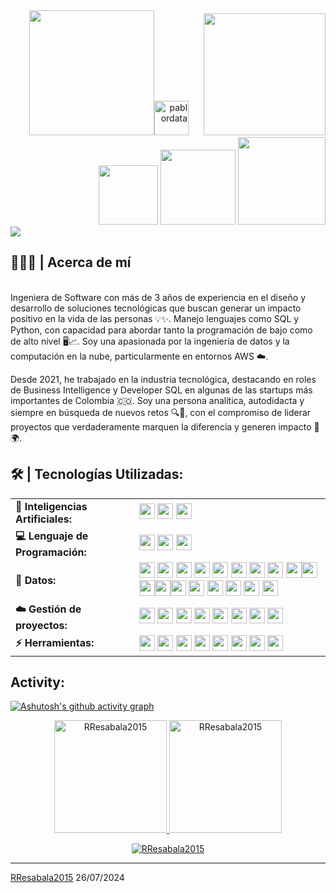 <div align="right">
<a style="text-decoration: none" target="_blank"href="https://github.com/pablordata">
<img width="200"src="https://img.shields.io/badge/-VISITAS     DEL     PERFIL-gray?style=for-the-badge&logo=GitHub&labelColor=gray"><img width="55"src="https://komarev.com/ghpvc/?username=pablordata&label=&color=504265&style=for-the-badge&logo=star" alt="pablordata" style="padding-right:20px;">
</a>
<a style="text-decoration: none" target="_blank" href="mailto:pablor.data@gmail.com" >
<img width="195"src="https://img.shields.io/badge/pablor.data@gmail.com-D14836?style=for-the-badge&logo=gmail&logoColor=white">
</a>
<a style="text-decoration: none" target="_blank" href="https://www.linkedin.com/in/pablordata/" >
<img width="95"src="https://img.shields.io/badge/linkedin-%230077B5.svg?style=for-the-badge&logo=linkedin&logoColor=white">
</a>
<a style="text-decoration: none" target="_blank" href="https://platzi.com/p/PabloRivera/" >
<img width="120"src="https://img.shields.io/badge/Perfil_Platzi-09e989?style=for-the-badge&logo=platzi&logoColor=white">
</a>
<a style="text-decoration: none" target="_blank" href="https://buymeacoffee.com/pablordata" >
<img width="140"src="https://img.shields.io/badge/Buy%20Me%20a%20Coffee-ffdd00?style=for-the-badge&logo=buy-me-a-coffee&logoColor=black">
</div>
<img src="https://readme-typing-svg.herokuapp.com/?font=Roboto&weight=900&size=40=true&vCenter=true&width=500&height=70&duration=4000&color=B3B3B3&lines=Hola+Mundo!+👋;+Soy+Pablo+Rivera!;" />
<h2>👨🏻‍💻 | Acerca de mí</h2>   
<br>Ingeniera de Software con más de 3 años de experiencia en el diseño y desarrollo de soluciones tecnológicas que buscan generar un impacto positivo en la vida de las personas 💡✨. Manejo lenguajes como SQL y Python, con capacidad para abordar tanto la programación de bajo como de alto nivel 🖥️📈. Soy una apasionada por la ingeniería de datos y la computación en la nube, particularmente en entornos AWS ☁️.
</p>
Desde 2021, he trabajado en la industria tecnológica, destacando en roles de Business Intelligence y Developer SQL en algunas de las startups más importantes de Colombia 🇨🇴. Soy una persona analítica, autodidacta y siempre en búsqueda de nuevos retos 🔍💪, con el compromiso de liderar proyectos que verdaderamente marquen la diferencia y generen impacto 💼🌍.

       
<h2 align="left">🛠️ | Tecnologías Utilizadas:</h2>
<table>
    <tr>
        <td style="font-weight: bold; padding-right: 10px; vertical-align: center; border: none;">🤖 Inteligencias Artificiales:</td>
        <td>   
               <a style="text-decoration: none" target="_blank" href="https://chatgpt.com/" >
               <img height="25" src="https://img.shields.io/badge/ChatGPT-74aa9c?style=for-the-badge&logo=openai&logoColor=white">
               </a> 
               <a style="text-decoration: none" target="_blank" href="https://github.com/features/copilot" >
               <img height="25" src="https://img.shields.io/badge/github%20copilot-000000?style=for-the-badge&logo=githubcopilot&logoColor=white">
               </a> 
               <a style="text-decoration: none" target="_blank" href="https://gemini.google.com/app?hl=es" >
               <img height="25" src="https://img.shields.io/badge/Google%20Gemini-8E75B2?style=for-the-badge&logo=googlegemini&logoColor=white">
               </a>
    </tr>
    <tr>
        <td style="font-weight: bold; padding-right: 10px; vertical-align: center;">💻 Lenguaje de Programación:</td>
        <td>
               <a style="text-decoration: none" target="_blank" href="https://chatgpt.com/" >
               <img height="25" src="https://img.shields.io/badge/Python-FFD43B?style=for-the-badge&logo=python&logoColor=blue">
               </a> 
               <a style="text-decoration: none" target="_blank" href="https://github.com/features/copilot" >
               <img height="25" src="https://custom-icon-badges.herokuapp.com/badge/SQL-025E8C.svg?logo=database&logoColor=white&style=for-the-badge">
               </a> 
               <a style="text-decoration: none" target="_blank" href="https://gemini.google.com/app?hl=es" >
               <img height="25" src="https://img.shields.io/badge/.Visual Basic for Applications-512BD4?style=for-the-badge&logo=dotnet&logoColor=fff)">
               </a>
    </tr>
    <tr>
        <td style="font-weight: bold; padding-right: 10px; vertical-align: center; border: none;">💾 Datos:</td>
        <td>
               <a style="text-decoration: none" target="_blank" href="https://chatgpt.com/" >
               <img height="25" src="https://custom-icon-badges.herokuapp.com/badge/Microsoft_SQL_Server-CC2927?logo=icons8-servidor-microsoft-sql-144&logoColor=white&style=for-the-badge">       
               </a> 
               <a style="text-decoration: none" target="_blank" href="https://github.com/features/copilot" >
               <img height="25" src="https://custom-icon-badges.herokuapp.com/badge/-POWER BI-F2C811.svg?logo=powerbi_logo_icon_248795&logoColor=white&style=for-the-badge">
               </a> 
               <a style="text-decoration: none" target="_blank" href="https://gemini.google.com/app?hl=es" >
               <img height="25" src="https://img.shields.io/badge/Postgres-%23316192.svg?logo=postgresql&logoColor=white&style=for-the-badge">
               </a>
               <a style="text-decoration: none" target="_blank" href="https://gemini.google.com/app?hl=es" >
               <img height="25" src="https://img.shields.io/badge/Oracle-FF0000?logo=oracle&logoColor=fff&style=for-the-badge">
               </a>
               <a style="text-decoration: none" target="_blank" href="https://gemini.google.com/app?hl=es" >
               <img height="25" src="https://img.shields.io/badge/Tableau-E97627?style=for-the-badge&logo=Tableau&logoColor=white">
               </a>
               <a style="text-decoration: none" target="_blank" href="https://gemini.google.com/app?hl=es" >
               <img height="25" src="https://img.shields.io/badge/MongoDB-4DB33D?style=for-the-badge&logo=mongodb&logoColor=white">
               </a>
               <a style="text-decoration: none" target="_blank" href="https://gemini.google.com/app?hl=es" >
               <img height="25" src="https://img.shields.io/badge/Microsoft_Power_Qry-217346?style=for-the-badge&logo=microsoft-excel&logoColor=white">
               </a>
               <a style="text-decoration: none" target="_blank" href="https://gemini.google.com/app?hl=es" >
               <img height="25" src="https://custom-icon-badges.herokuapp.com/badge/SSIS_SQL_Server-CC2927?logo=icons8-servidor-microsoft-sql-144&logoColor=white&style=for-the-badge">  
               </a>
               <a style="text-decoration: none" target="_blank" href="https://gemini.google.com/app?hl=es" >
               <img height="25" src="https://img.shields.io/badge/R-6b78a7?style=for-the-badge&logo=microsoft-excel&logoColor=white"><img height="25" src="https://img.shields.io/badge/D-15ca53?style=for-the-badge&logo=microsoft-excel&logoColor=white"><img height="25" src="https://img.shields.io/badge/W-f8970d?style=for-the-badge&logo=microsoft-       excel&logoColor=white"><img height="25" src="https://img.shields.io/badge/M-2d0e51?style=for-the-badge&logo=microsoft-excel&logoColor=white"><img height="25" src="https://img.shields.io/badge/POWER CENTER-FFFFFF?style=for-the-badge&logo=microsoft-excel&logoColor=white">
               </a>
               </a>
               <a style="text-decoration: none" target="_blank" href="https://gemini.google.com/app?hl=es" >
               <img height="25" src="https://custom-icon-badges.herokuapp.com/badge/microsoft access-A80030.svg?logo=database&logoColor=white&style=for-the-badge">
               </a>
               <a style="text-decoration: none" target="_blank" href="https://gemini.google.com/app?hl=es" >
               <img height="25" src="https://img.shields.io/badge/redash-708c99?style=for-the-badge&logo=redash">
               </a>
               <a style="text-decoration: none" target="_blank" href="https://gemini.google.com/app?hl=es" >
               <img height="25" src="https://img.shields.io/badge/CleverTap-E60000?style=for-the-badge&logo=microsoft-excel&logoColor=white">
               </a>
               </a>
               <a style="text-decoration: none" target="_blank" href="https://gemini.google.com/app?hl=es" >
               <img height="25" src="https://img.shields.io/badge/IBM%20AS%20400-7fff4c?style=for-the-badge&logo=powerbi_logo_icon_248795">
               </a>
               </a>
               <a style="text-decoration: none" target="_blank" href="https://gemini.google.com/app?hl=es" >
               <img height="25" src="https://img.shields.io/badge/Microsoft_Excel-217346?style=for-the-badge&logo=microsoft-excel&logoColor=white">
               </a>
        </td>
    </tr>
    <tr>
        <td style="font-weight: bold; padding-right: 10px; vertical-align: center; border: none;">☁️ Gestión de proyectos:</td>
        <td>
               <a style="text-decoration: none" target="_blank" href="https://chatgpt.com/" >
               <img height="25" src="https://img.shields.io/badge/Jira-0052CC?style=for-the-badge&logo=Jira&logoColor=white">       
               </a> 
               <a style="text-decoration: none" target="_blank" href="https://github.com/features/copilot" >
               <img height="25" src="https://custom-icon-badges.herokuapp.com/badge/-Microsoft TEAMS-6264A7.svg?logo=icons8-equipos-microsoft-2019-250&logoColor=white&style=for-the-badge">
               </a>
               <a style="text-decoration: none" target="_blank" href="https://github.com/features/copilot" >
               <img height="25" src="https://img.shields.io/badge/Slack-4A154B?style=for-the-badge&logo=slack&logoColor=white">
               </a>
               <a style="text-decoration: none" target="_blank" href="https://github.com/features/copilot" >
               <img height="25" src="https://custom-icon-badges.herokuapp.com/badge/confluence-0052CC?logo=icons8-confluencia-atlasiana-250&logoColor=white&style=for-the-badge">       
               </a>
               <a style="text-decoration: none" target="_blank" href="https://github.com/features/copilot" >
               <img height="25" src="https://img.shields.io/badge/github-%23121011.svg?style=for-the-badge&logo=github&logoColor=white">       
               </a>
               <a style="text-decoration: none" target="_blank" href="https://github.com/features/copilot" >
               <img height="25" src="https://img.shields.io/badge/git-%23F05033.svg?style=for-the-badge&logo=git&logoColor=white">       
               </a>
               <a style="text-decoration: none" target="_blank" href="https://github.com/features/copilot" >
               <img height="25" src="https://img.shields.io/badge/bitbucket-%230047B3.svg?style=for-the-badge&logo=bitbucket&logoColor=white">       
               </a>
               <a style="text-decoration: none" target="_blank" href="https://github.com/features/copilot" >
               <img height="25" src="https://custom-icon-badges.herokuapp.com/badge/GOOGLE CALENDAR-FFFFFF.svg?logo=icons8-calendario-de-google-240&logoColor=white&style=for-the-badge">
               </a> 
        </td>
    </tr>
    <tr>
        <td style="font-weight: bold; padding-right: 10px; vertical-align: center; border: none;">⚡ Herramientas:</td>
        <td>
               <a style="text-decoration: none" target="_blank" href="https://github.com/features/copilot" >
               <img height="25" src="https://custom-icon-badges.demolab.com/badge/Visual%20Studio%20Code-0078d7.svg?logo=vsc&logoColor=white&style=for-the-badge">
               </a> 
               <a style="text-decoration: none" target="_blank" href="https://github.com/features/copilot" >
               <img height="25" src="https://custom-icon-badges.demolab.com/badge/Visual%20Studio-5C2D91.svg?&logo=visual-studio&logoColor=white&style=for-the-badge">
               </a> 
               <a style="text-decoration: none" target="_blank" href="https://github.com/features/copilot" >
               <img height="25" src="https://img.shields.io/badge/dbeaver-8b7463?style=for-the-badge&logo=dbeaver&logoColor=white">
               </a> 
               <a style="text-decoration: none" target="_blank" href="https://github.com/features/copilot" >
               <img height="25" src="https://img.shields.io/badge/Google%20Sheets-34A853?style=for-the-badge&logo=google-sheets&logoColor=white">
               </a> 
               <a style="text-decoration: none" target="_blank" href="https://github.com/features/copilot" >
               <img height="25" src="https://custom-icon-badges.herokuapp.com/badge/NOTION-FFFFFF.svg?logo=96556icons8-nocion-240&logoColor=white&style=for-the-badge">
               </a> 
               <a style="text-decoration: none" target="_blank" href="https://github.com/features/copilot" >
               <img height="25" src="https://img.shields.io/badge/Notepad++-90E59A.svg?style=for-the-badge&logo=notepad%2B%2B&logoColor=black">
               </a> 
               <a style="text-decoration: none" target="_blank" href="https://github.com/features/copilot" >
               <img height="25" src="https://img.shields.io/badge/Canva-%2300C4CC.svg?&style=for-the-badge&logo=Canva&logoColor=white">
               </a>
               <a style="text-decoration: none" target="_blank" href="https://github.com/features/copilot" >
               <img height="25" src="https://custom-icon-badges.herokuapp.com/badge/OFFICE 365-7a82e7.svg?logo=icons8-microsoft-365-96&logoColor=white&style=for-the-badge">
               </a>
        </td>
    </tr>
</table>
<h2 align="left">Activity:</h2>

[![Ashutosh's github activity graph](https://github-readme-activity-graph.vercel.app/graph?username=RResabala2015&bg_color=100f0f&color=4c5e9e&line=4c569e&point=403e41&area=true&hide_border=true)](https://github.com/ashutosh00710/github-readme-activity-graph)

<div align="center">
  <a href="https://github.com/RResabala2015">
    <img height="180em" src="https://github-readme-stats.vercel.app/api/top-langs?username=RResabala2015&show_icons=true&locale=en&layout=compact&theme=tokyonight" alt="RResabala2015"/>
    <img height="180em" src="https://github-readme-stats.vercel.app/api?username=RResabala2015&show_icons=true&locale=en&layout=compact&theme=tokyonight" alt="RResabala2015"/>
  </a>
</div>
<p align="center">
  <a href="https://github.com/RResabala2015">
    <img src="https://github-readme-streak-stats.herokuapp.com/?user=RResabala2015&&theme=tokyonight" alt="RResabala2015" />
  </a>
</p>


------
[RResabala2015](https://github.com/RResabala2015)
26/07/2024
